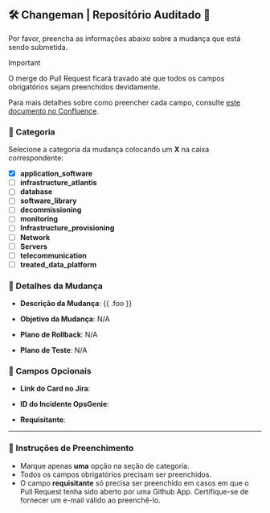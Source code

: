 <!-- auditing-block start -->

## 🛠️ **Changeman | Repositório Auditado** 🚨

Por favor, preencha as informações abaixo sobre a mudança que está sendo submetida.

> [!IMPORTANT]
> O merge do Pull Request ficará travado até que todos os campos obrigatórios sejam preenchidos devidamente.

Para mais detalhes sobre como preencher cada campo, consulte [este documento no Confluence](https://mundipagg.atlassian.net/wiki/spaces/FOUND/pages/6347981053).

### 📂 Categoria
Selecione a categoria da mudança colocando um **X** na caixa correspondente:

- [X] **application_software**
- [ ] **infrastructure_atlantis**
- [ ] **database**
- [ ] **software_library**
- [ ] **decommissioning**
- [ ] **monitoring**
- [ ] **Infrastructure_provisioning**
- [ ] **Network**
- [ ] **Servers**
- [ ] **telecommunication**
- [ ] **treated_data_platform**

### 📝 Detalhes da Mudança

- **Descrição da Mudança**: {{ .foo }}

- **Objetivo da Mudança**: N/A

- **Plano de Rollback**: N/A

- **Plano de Teste**: N/A

### 🔗 Campos Opcionais

- **Link do Card no Jira**:

- **ID do Incidente OpsGenie**:

- **Requisitante**:

---

### 📖 Instruções de Preenchimento

- Marque apenas **uma** opção na seção de categoria.
- Todos os campos obrigatórios precisam ser preenchidos.
- O campo **requisitante** só precisa ser preenchido em casos em que o Pull Request tenha sido aberto por uma Github App. Certifique-se de fornecer um e-mail válido ao preenchê-lo.

<!-- auditing-block end -->
